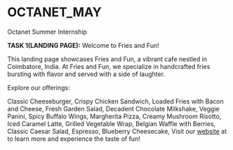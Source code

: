 # OCTANET_MAY
Octanet Summer Internship

<b>TASK 1(LANDING PAGE):</b>
Welcome to Fries and Fun!

This landing page showcases Fries and Fun, a vibrant cafe nestled in Coimbatore, India. At Fries and Fun, we specialize in handcrafted fries bursting with flavor and served with a side of laughter.

Explore our offerings:

Classic Cheeseburger,
Crispy Chicken Sandwich,
Loaded Fries with Bacon and Cheese,
Fresh Garden Salad,
Decadent Chocolate Milkshake,
Veggie Panini,
Spicy Buffalo Wings,
Margherita Pizza,
Creamy Mushroom Risotto,
Iced Caramel Latte,
Grilled Vegetable Wrap,
Belgian Waffle with Berries,
Classic Caesar Salad,
Espresso,
Blueberry Cheesecake,
Visit our [website](https://indigo-fayre-45.tiiny.site/index.html) at to learn more and experience the taste of fun!
